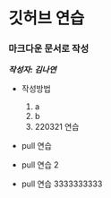 # 깃허브 연습 #
### 마크다운 문서로 작성 ###
___작성자: 김나연___
* 작성방법	
	 1. a
	 2. b
	 3. 220321 연습

* pull 연습
* pull 연습 2
* pull 연습 3333333333

